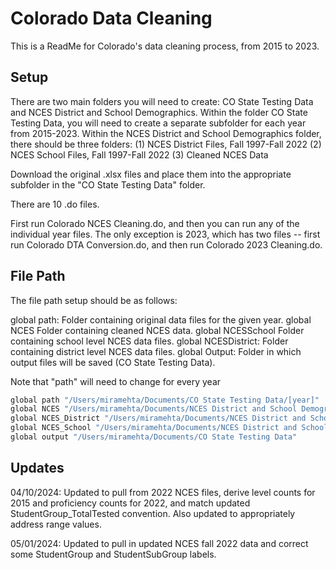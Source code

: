 
# Colorado Data Cleaning

This is a ReadMe for Colorado's data cleaning process, from 2015 to 2023.

## Setup

There are two main folders you will need to create: CO State Testing Data and NCES District and School Demographics.
Within the folder CO State Testing Data, you will need to create a separate subfolder for each year from 2015-2023.
Within the NCES District and School Demographics folder, there should be three folders:
(1) NCES District Files, Fall 1997-Fall 2022
(2) NCES School Files, Fall 1997-Fall 2022
(3) Cleaned NCES Data

Download the original .xlsx files and place them into the appropriate subfolder in the "CO State Testing Data" folder. 

There are 10 .do files.

First run Colorado NCES Cleaning.do, and then you can run any of the individual year files.  The only exception is 2023, which has two files -- first run Colorado DTA Conversion.do, and then run Colorado 2023 Cleaning.do.


    
## File Path

The file path setup should be as follows: 

global path: Folder containing original data files for the given year.
global NCES Folder containing cleaned NCES data.
global NCESSchool Folder containing school level NCES data files.
global NCESDistrict: Folder containing district level NCES data files.
global Output: Folder in which output files will be saved (CO State Testing Data).

Note that "path" will need to change for every year

```bash
global path "/Users/miramehta/Documents/CO State Testing Data/[year]"
global NCES "/Users/miramehta/Documents/NCES District and School Demographics/Cleaned NCES Data"
global NCES_District "/Users/miramehta/Documents/NCES District and School Demographics/NCES District Files, Fall 1997-Fall 2022"
global NCES_School "/Users/miramehta/Documents/NCES District and School Demographics/NCES School Files, Fall 1997-Fall 2022"
global output "/Users/miramehta/Documents/CO State Testing Data"
```
## Updates

04/10/2024: Updated to pull from 2022 NCES files, derive level counts for 2015 and proficiency counts for 2022, and match updated StudentGroup_TotalTested convention.  Also updated to appropriately address range values.

05/01/2024: Updated to pull in updated NCES fall 2022 data and correct some StudentGroup and StudentSubGroup labels.

